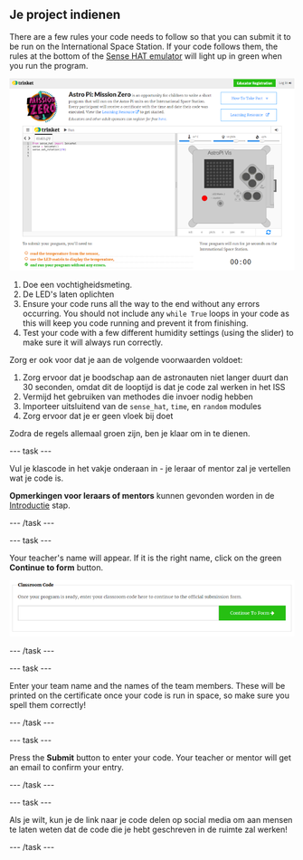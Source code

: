 ## Je project indienen

There are a few rules your code needs to follow so that you can submit it to be run on the International Space Station. If your code follows them, the rules at the bottom of the [Sense HAT emulator](https://trinket.io/mission-zero) will light up in green when you run the program.

![Valideren](images/validation.png)

1. Doe een vochtigheidsmeting.
1. De LED's laten oplichten
1. Ensure your code runs all the way to the end without any errors occurring. You should not include any `while True` loops in your code as this will keep you code running and prevent it from finishing.
1. Test your code with a few different humidity settings (using the slider) to make sure it will always run correctly.

Zorg er ook voor dat je aan de volgende voorwaarden voldoet:

1. Zorg ervoor dat je boodschap aan de astronauten niet langer duurt dan 30 seconden, omdat dit de looptijd is dat je code zal werken in het ISS
1. Vermijd het gebruiken van methodes die invoer nodig hebben
1. Importeer uitsluitend van de `sense_hat`, `time`, en `random` modules
1. Zorg ervoor dat je er geen vloek bij doet

Zodra de regels allemaal groen zijn, ben je klaar om in te dienen.

--- task ---

Vul je klascode in het vakje onderaan in - je leraar of mentor zal je vertellen wat je code is.

**Opmerkingen voor leraars of mentors** kunnen gevonden worden in de [Introductie](https://projects.raspberrypi.org/vls-BE/projects/astro-pi-mission-zero/1) stap.

--- /task ---

--- task ---

Your teacher's name will appear. If it is the right name, click on the green **Continue to form** button.

![Ga verder naar het formulier](images/continue-to-form.png)

--- /task ---

--- task ---

Enter your team name and the names of the team members. These will be printed on the certificate once your code is run in space, so make sure you spell them correctly!

--- /task ---

--- task ---

Press the **Submit** button to enter your code. Your teacher or mentor will get an email to confirm your entry.

--- /task ---

--- task ---

Als je wilt, kun je de link naar je code delen op social media om aan mensen te laten weten dat de code die je hebt geschreven in de ruimte zal werken!

--- /task ---
